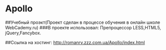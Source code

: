 # Apollo
##Учебный проэкт(Проект сделан в процессе обучения в онлайн школе WebCademy.ru)
###В проекте использовал:
Препроцессор LESS,HTML5, jQuery,Fancybox.

##Ссылка на хостинг:
http://romanrv.zzz.com.ua/Apollo/index.html
